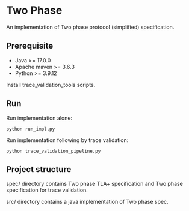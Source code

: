 # Two Phase

An implementation of Two phase protocol (simplified) specification.

## Prerequisite

- Java >= 17.0.0
- Apache maven >= 3.6.3
- Python >= 3.9.12

Install trace_validation_tools scripts.

## Run

Run implementation alone:

`python run_impl.py`

Run implementation following by trace validation:

`python trace_validation_pipeline.py`

## Project structure

spec/ directory contains Two phase TLA+ specification and Two phase specification for trace validation.

src/ directory contains a java implementation of Two phase spec.